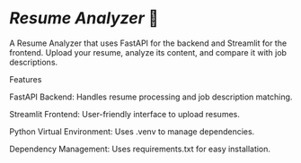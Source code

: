  # ***Resume Analyzer*** 📄 


A Resume Analyzer that uses FastAPI for the backend and Streamlit for the frontend. Upload your resume, analyze its content, and compare it with job descriptions.

Features

FastAPI Backend: Handles resume processing and job description matching.

Streamlit Frontend: User-friendly interface to upload resumes.

Python Virtual Environment: Uses .venv to manage dependencies.

Dependency Management: Uses requirements.txt for easy installation.
